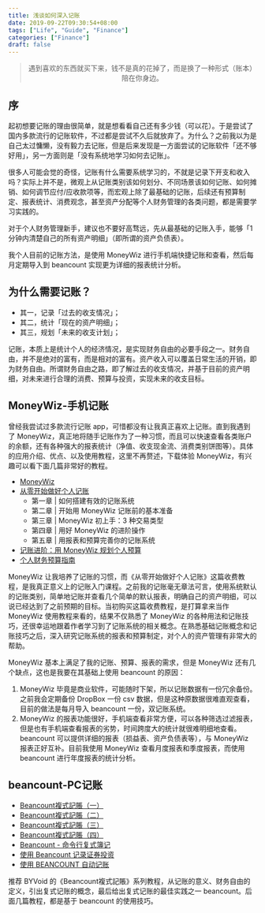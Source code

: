 ```yaml
---
title: 浅谈如何深入记账
date: 2019-09-22T09:30:54+08:00
tags: ["Life", "Guide", "Finance"]
categories: ["Finance"]
draft: false
---
```



<div align=center>
<blockquote class="blockquote-center">遇到喜欢的东西就买下来，钱不是真的花掉了，而是换了一种形式（账本）陪在你身边。
</blockquote>
</div>
<!--more-->
 
## 序
起初想要记账的理由很简单，就是想看看自己还有多少钱（可以花）。于是尝试了国内多款流行的记账软件，不过都是尝试不久后就放弃了。为什么？之前我以为是自己太过慵懒，没有毅力去记账，但是后来发现是一方面尝试的记账软件「还不够好用」，另一方面则是「没有系统地学习如何去记账」。

很多人可能会觉的奇怪，记账有什么需要系统学习的，不就是记录下开支和收入吗？实际上并不是，微观上从记账类别该如何划分、不同场景该如何记账、如何摊销、如何调节应付/应收款项等，而宏观上除了最基础的记账，后续还有预算制定、报表统计、消费观念，甚至资产分配等个人财务管理的各类问题，都是需要学习实践的。

对于个人财务管理新手，建议也不要好高骛远，先从最基础的记账入手，能够「1分钟内清楚自己的所有资产明细」（即所谓的资产负债表）。

我个人目前的记账方法，是使用 MoneyWiz 进行手机端快捷记账和查看，然后每月定期导入到 beancount 实现更为详细的报表统计分析。

## 为什么需要记账？

* 其一，记录「过去的收支情况」；
* 其二，统计「现在的资产明细」；
* 其三，规划「未来的收支计划」；

记账，本质上是统计个人的经济情况，是实现财务自由的必要手段之一。财务自由，并不是绝对的富有，而是相对的富有。资产收入可以覆盖日常生活的开销，即为财务自由。所谓财务自由之路，即了解过去的收支情况，并基于目前的资产明细，对未来进行合理的消费、预算与投资，实现未来的收支目标。

## MoneyWiz-手机记账
曾经我尝试过多款流行记账 app，可惜都没有让我真正喜欢上记账。直到我遇到了 MoneyWiz，真正地将随手记账作为了一种习惯，而且可以快速查看各类账户的余额，还有各种强大的报表统计（净值、收支现金流、消费类别饼图等）。具体的应用介绍、优点、以及使用教程，这里不再赘述，下载体验 MoneyWiz，有兴趣可以看下面几篇非常好的教程。

* [MoneyWiz](https://wiz.money/)
* [从零开始做好个人记账](https://sspai.com/series/3)
	* 第一章 | 如何搭建有效的记账系统
	* 第二章 | 开始用 MoneyWiz 记账前的基本准备
	* 第三章 | MoneyWiz 初上手：3 种交易类型
	* 第四章 | 用好 MoneyWiz 的进阶操作
	* 第五章 | 用报表和预算完善你的记账系统
* [记账进阶：用 MoneyWiz 规划个人预算](https://sspai.com/post/40829)
* [个人财务预算指南](https://zhuanlan.zhihu.com/p/19733378)

MoneyWiz 让我培养了记账的习惯，而《从零开始做好个人记账》这篇收费教程，是我真正意义上的记账入门课程。之前我的记账毫无章法可言，使用系统默认的记账类别，简单地记账并查看几个简单的默认报表，明确自己的资产明细，可以说已经达到了之前预期的目标。当初购买这篇收费教程，是打算拿来当作 MoneyWiz 使用教程来看的，结果不仅熟悉了 MoneyWiz 的各种用法和记账技巧，还很幸运地跟着作者学习到了记账系统的相关概念。在熟悉基础记账概念和记账技巧之后，深入研究记账系统的报表和预算制定，对个人的资产管理有非常大的帮助。

MoneyWiz 基本上满足了我的记账、预算、报表的需求，但是 MoneyWiz 还有几个缺点，这也是我要在其基础上使用 beancount 的原因：
1. MoneyWiz 毕竟是商业软件，可能随时下架，所以记账数据有一份冗余备份。之前我会定期备份 DropBox 一份 csv 数据，但是这种原数据很难直观查看，目前的做法是每月导入 beancount 一份，双记账系统。
2. MoneyWiz 的报表功能很好，手机端查看非常方便，可以各种筛选过滤报表，但是也有手机端查看报表的劣势，时间跨度大的统计就很难明细地查看。beancount 可以提供详细的报表（损益表、资产负债表等），与 MoneyWiz 报表正好互补。目前我使用 MoneyWiz 查看月度报表和季度报表，而使用 beancount 进行年度报表的统计分析。

## beancount-PC记账
* [Beancount複式記賬（一）](https://www.byvoid.com/zht/blog/beancount-bookkeeping-1)
* [Beancount複式記賬（二）](https://www.byvoid.com/zht/blog/beancount-bookkeeping-2)
* [Beancount複式記賬（三）](https://www.byvoid.com/zht/blog/beancount-bookkeeping-3)
* [Beancount複式記賬（四）](https://www.byvoid.com/zht/blog/beancount-bookkeeping-4)
* [Beancount - 命令行复式簿记](https://wzyboy.im/post/1063.html)
* [使用 Beancount 记录证券投资](https://wzyboy.im/post/1317.html)
* [使用 BEANCOUNT 自动记账](https://lyric.im/beancount)

推荐 BYVoid 的《Beancount複式記賬》系列教程，从记账的意义、财务自由的定义，引出复式记账的概念，最后给出复式记账的最佳实践之一 beancount。后面几篇教程，都是基于 beancount 的使用技巧。
